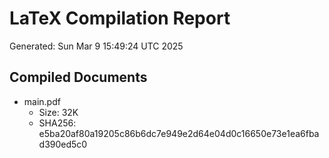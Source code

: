 # LaTeX Compilation Report
Generated: Sun Mar  9 15:49:24 UTC 2025
## Compiled Documents
- main.pdf
  - Size: 32K
  - SHA256: e5ba20af80a19205c86b6dc7e949e2d64e04d0c16650e73e1ea6fbad390ed5c0
